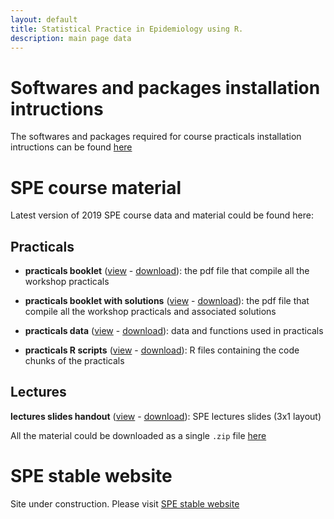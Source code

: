 ```yaml
---
layout: default
title: Statistical Practice in Epidemiology using R.
description: main page data
---
```


# Softwares and packages installation intructions

The softwares and packages required for course practicals installation intructions can be found   [here](https://github.com/SPE-R/SPE-R.github.io/blob/travis-build/prerequest.md)

# SPE course material

Latest version of 2019 SPE course data and material could be found here:

## Practicals

  - **practicals booklet** ([view](https://github.com/SPE-R/SPE-R.github.io/blob/travis-build/pracs.pdf) - 
  [download](https://github.com/SPE-R/SPE-R.github.io/raw/travis-build/pracs.pdf)): the pdf file that compile all the workshop practicals 

  - **practicals booklet with solutions** ([view](https://github.com/SPE-R/SPE-R.github.io/blob/travis-build/pracs-sol.pdf) - 
  [download](https://github.com/SPE-R/SPE-R.github.io/raw/travis-build/pracs-sol.pdf)): the pdf file that compile all the workshop practicals and associated solutions

  - **practicals data** ([view](https://github.com/SPE-R/SPE-R.github.io/tree/travis-build/data) - 
  [download](https://github.com/SPE-R/SPE-R.github.io/raw/travis-build/data.zip)): data and functions used in practicals

  - **practicals R scripts** ([view](https://github.com/SPE-R/SPE-R.github.io/tree/travis-build/Rsolutions) - 
  [download](https://github.com/SPE-R/SPE-R.github.io/raw/travis-build/Rsolutions.zip)): R files containing the code chunks of the practicals


## Lectures

**lectures slides handout** ([view](https://github.com/SPE-R/SPE-R.github.io/blob/travis-build/SPE-2019-lectures-3x1.pdf) - 
  [download](https://github.com/SPE-R/SPE-R.github.io/raw/travis-build/SPE-2019-lectures-3x1.pdf)): SPE lectures slides (3x1 layout)
  
All the material could be downloaded as a single `.zip` file [here](https://github.com/SPE-R/SPE-R.github.io/blob/travis-build/SPE-all-material.zip)


# SPE stable website

Site under construction. Please visit [SPE stable website](http://bendixcarstensen.com/SPE/)



